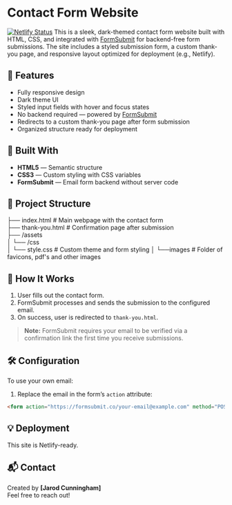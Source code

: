 # Contact Form Website
[![Netlify Status](https://api.netlify.com/api/v1/badges/28c7c174-a657-441e-a137-fd53d85ca7e5/deploy-status)](https://app.netlify.com/projects/jarodcunningham/deploys)
This is a sleek, dark-themed contact form website built with HTML, CSS, and integrated with [FormSubmit](https://formsubmit.co) for backend-free form submissions. The site includes a styled submission form, a custom thank-you page, and responsive layout optimized for deployment (e.g., Netlify).

## 🚀 Features

- Fully responsive design
- Dark theme UI
- Styled input fields with hover and focus states
- No backend required — powered by [FormSubmit](https://formsubmit.co)
- Redirects to a custom thank-you page after form submission
- Organized structure ready for deployment

## 🧱 Built With

- **HTML5** — Semantic structure
- **CSS3** — Custom styling with CSS variables
- **FormSubmit** — Email form backend without server code

## 📂 Project Structure
├── index.html # Main webpage with the contact form  
├── thank-you.html # Confirmation page after submission  
├── /assets  
│ └── /css  
│ └── style.css # Custom theme and form styling
│ └──images # Folder of favicons, pdf's and other images

## 🔧 How It Works

1. User fills out the contact form.
2. FormSubmit processes and sends the submission to the configured email.
3. On success, user is redirected to `thank-you.html`.

> **Note:** FormSubmit requires your email to be verified via a confirmation link the first time you receive submissions.

## 🛠️ Configuration

To use your own email:
1. Replace the email in the form’s `action` attribute:

```html
<form action="https://formsubmit.co/your-email@example.com" method="POST">
```

## 💡 Deployment

This site is Netlify-ready. 

## 📬 Contact

Created by **[Jarod Cunningham]**  
Feel free to reach out!
